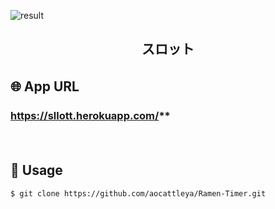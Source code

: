 ![result](https://user-images.githubusercontent.com/61174383/78549484-6d481480-783d-11ea-8d25-755481950e5d.gif)



<h2 align="center">スロット</h2>

<p align="center">
  
## 🌐 App URL　

### https://sllott.herokuapp.com/**  
　
## 💬 Usage

`$ git clone https://github.com/aocattleya/Ramen-Timer.git`  <br><br>
　
